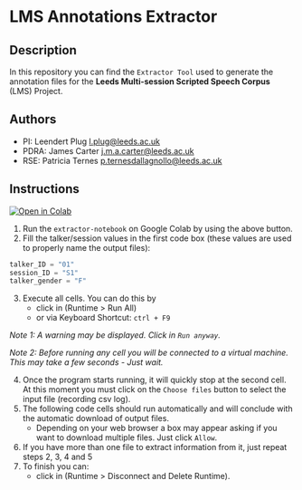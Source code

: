 # LMS Annotations Extractor

## Description

In this repository you can find the `Extractor Tool` used to generate the
annotation files for the **Leeds Multi-session Scripted Speech Corpus** (LMS) Project.

## Authors

- PI: Leendert Plug <l.plug@leeds.ac.uk>
- PDRA: James Carter <j.m.a.carter@leeds.ac.uk>
- RSE: Patricia Ternes <p.ternesdallagnollo@leeds.ac.uk>

## Instructions

[![Open in Colab][colab-badge]][extractor-notebook]

1. Run the `extractor-notebook` on Google Colab by using the above button.
2. Fill the talker/session values in the first code box (these values are used to properly name the output files):

```python
talker_ID = "01"
session_ID = "S1"
talker_gender = "F"
```

3. Execute all cells. You can do this by
   - click in (Runtime > Run All)
   - or via Keyboard Shortcut: `ctrl + F9`

*Note 1: A warning may be displayed. Click in `Run anyway`.*

*Note 2: Before running any cell you will be connected to a virtual machine. This may take a few seconds - Just wait.*

4. Once the program starts running, it will quickly stop at the second cell. At this moment you must click on the `Choose files` button to select the input file (recording csv log).
5. The following code cells should run automatically and will conclude with the automatic download of output files.
   - Depending on your web browser a box may appear asking if you want to download multiple files. Just click `Allow`.
6. If you have more than one file to extract information from it, just repeat steps 2, 3, 4 and 5
7. To finish you can:
   - click in (Runtime > Disconnect and Delete Runtime).

<!-- links -->
[colab-badge]: https://colab.research.google.com/assets/colab-badge.svg
[extractor-notebook]: https://colab.research.google.com/github/patricia-ternes/LMS_annotations_extractor/blob/main/extractor.ipynb
